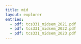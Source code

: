 ```yaml
---
title: mid
layout: explorer
entries:
  - pdf: tcs331_midsem_2021.pdf
  - pdf: tcs331_midsem_2022.pdf
  - pdf: tcs331_midsem_2023.pdf
---
```

